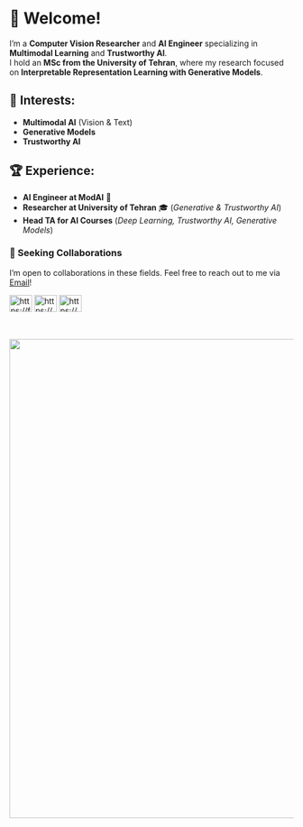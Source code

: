 # 👋 Welcome!

I’m a **Computer Vision Researcher** and **AI Engineer** specializing in **Multimodal Learning** and **Trustworthy AI**.  
I hold an **MSc from the University of Tehran**, where my research focused on **Interpretable Representation Learning with Generative Models**.  

## 🔬 Interests:
- **Multimodal AI** (Vision & Text)  
- **Generative Models**  
- **Trustworthy AI**  

## 🏆 Experience:
- **AI Engineer at ModAI** 🚀  
- **Researcher at University of Tehran** 🎓 (*Generative & Trustworthy AI*)  
- **Head TA for AI Courses** (*Deep Learning, Trustworthy AI, Generative Models*)  

### 🤝 Seeking Collaborations  
I’m open to collaborations in these fields. Feel free to reach out to me via <a href="mailto:farshads7778@gmail.com?subject=intention of cooperation from [name]-[title]-[institute]">Email</a>!  


<p align="left">
<a href="https://farshadsangari.github.io/" target="blank"><img align="center" 
src="https://raw.githubusercontent.com/rahuldkjain/github-profile-readme-generator/master/src/images/icons/Social/github.svg" alt="https://farshadsangari.github.io/" height="30" width="40" /></a>
<a href="https://www.linkedin.com/in/farshad-sangari-446964185/" target="blank"><img align="center" 
src="https://raw.githubusercontent.com/rahuldkjain/github-profile-readme-generator/master/src/images/icons/Social/linked-in-alt.svg" alt="https://www.linkedin.com/in/farshad-sangari-446964185/" height="30" width="40" /></a>
<a href="https://youtube.com/@farshadsangari" target="blank"><img align="center" 
src="https://raw.githubusercontent.com/rahuldkjain/github-profile-readme-generator/master/src/images/icons/Social/youtube.svg" alt="https://youtube.com/@farshadsangari" height="30" width="40" /></a>
</p>
<br><br>
<img src="img.png" width="850">
